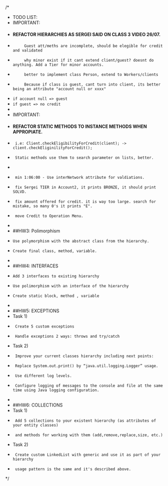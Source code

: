 /*
* TODO LIST:
* IMPORTANT: 
* #### REFACTOR HIERARCHIES AS SERGEI SAID ON CLASS 3 VIDEO 26/07.
*          Guest att/meths are incomplete, should be elegible for credit and validated
*          why minor exist if it cant extend client/guest? doesnt do anything. Add a Tier for minor accounts.
*          better to implement class Person, extend to Workers/clients
*          Because if class is guest, cant turn into client, its better being an attribute "account null or xxxx"
* `if account null => guest`
* `if guest => no credit`
* 
* IMPORTANT:
* #### REFACTOR STATIC METHODS TO INSTANCE METHODS WHEN APPROPIATE.
*      i.e: Client.checkEligibilityForCredit(client); -> client.checkEliginilityForCredit();
*      Static methods use them to search parameter on lists, better.
* 
*      min 1:06:00 - Use interNetwork attribute for valdiations.
*      fix Sergei TIER in Account2, it prints BRONZE, it should print SOLVD.
*      fix amount offered for credit. it is way too large. search for mistake, so many 0's it prints "E".
*      move Credit to Operation Menu.
* 
* ##HW3: Polimorphism
*     Use polymorphism with the abstract class from the hierarchy.
*     Create final class, method, variable.
* 
* ##HW4: INTERFACES
*     Add 3 interfaces to existing hierarchy
*     Use polimorphism with an interface of the hierarchy
*     Create static block, method , variable
* 
* ##HW5: EXCEPTIONS
* Task 1)
*      Create 5 custom exceptions
*      Handle exceptions 2 ways: throws and try/catch
* Task 2)
*      Improve your current classes hierarchy including next points:
*      Replace System.out.print() by “java.util.logging.Logger” usage.
*      Use different log levels.
*      Configure logging of messages to the console and file at the same time using Java logging configuration.
* 
* ##HW6: COLLECTIONS
* Task 1)
*      Add 5 collections to your existent hierarchy (as attributes of your entity classes)
*      and methods for working with them (add,remove,replace,size, etc.)
* Task 2)
*      Create custom LinkedList with generic and use it as part of your hierarchy
*      usage pattern is the same and it's described above.
*/